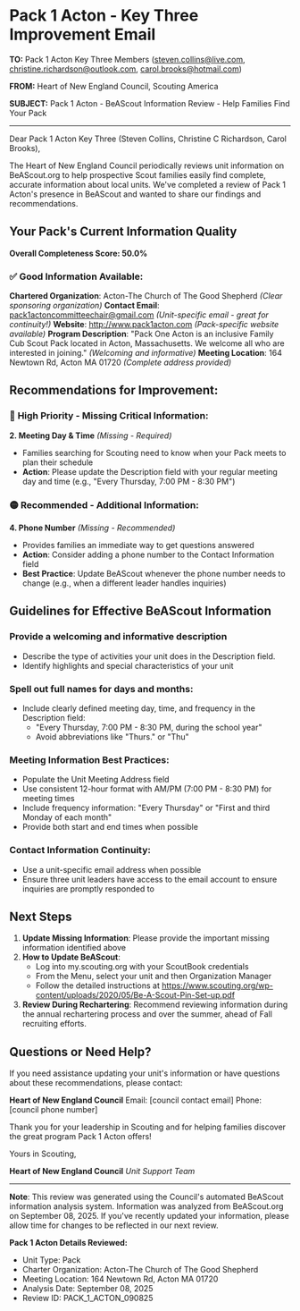 # Pack 1 Acton - Key Three Improvement Email

**TO:** Pack 1 Acton Key Three Members (steven.collins@live.com, christine.richardson@outlook.com, carol.brooks@hotmail.com)

**FROM:** Heart of New England Council, Scouting America

**SUBJECT:** Pack 1 Acton - BeAScout Information Review - Help Families Find Your Pack

---

Dear Pack 1 Acton Key Three (Steven Collins, Christine C Richardson, Carol Brooks),

The Heart of New England Council periodically reviews unit information on BeAScout.org to help prospective Scout families easily find complete, accurate information about local units. We've completed a review of Pack 1 Acton's presence in BeAScout and wanted to share our findings and recommendations.

## Your Pack's Current Information Quality

**Overall Completeness Score: 50.0%**

### ✅ **Good Information Available:**
**Chartered Organization**: Acton-The Church of The Good Shepherd *(Clear sponsoring organization)*
**Contact Email**: pack1actoncommitteechair@gmail.com *(Unit-specific email - great for continuity!)*
**Website**: http://www.pack1acton.com *(Pack-specific website available)*
**Program Description**: "Pack One Acton is an inclusive Family Cub Scout Pack located in Acton, Massachusetts. We welcome all who are interested in joining." *(Welcoming and informative)*
**Meeting Location**: 164 Newtown Rd, Acton MA 01720 *(Complete address provided)*

## Recommendations for Improvement:

### 🔴 **High Priority - Missing Critical Information:**

**2. Meeting Day & Time** *(Missing - Required)*
- Families searching for Scouting need to know when your Pack meets to plan their schedule
- **Action**: Please update the Description field with your regular meeting day and time (e.g., "Every Thursday, 7:00 PM - 8:30 PM")

### 🟡 **Recommended - Additional Information:**

**4. Phone Number** *(Missing - Recommended)*
- Provides families an immediate way to get questions answered
- **Action**: Consider adding a phone number to the Contact Information field
- **Best Practice**: Update BeAScout whenever the phone number needs to change (e.g., when a different leader handles inquiries)

## Guidelines for Effective BeAScout Information

### **Provide a welcoming and informative description**
- Describe the type of activities your unit does in the Description field.
- Identify highlights and special characteristics of your unit

### **Spell out full names for days and months:**
- Include clearly defined meeting day, time, and frequency in the Description field:
  - "Every Thursday, 7:00 PM - 8:30 PM, during the school year"
  - Avoid abbreviations like "Thurs." or "Thu"

### **Meeting Information Best Practices:**
- Populate the Unit Meeting Address field
- Use consistent 12-hour format with AM/PM (7:00 PM - 8:30 PM) for meeting times
- Include frequency information: "Every Thursday" or "First and third Monday of each month"
- Provide both start and end times when possible

### **Contact Information Continuity:**
- Use a unit-specific email address when possible
- Ensure three unit leaders have access to the email account to ensure inquiries are promptly responded to

## Next Steps

1. **Update Missing Information**: Please provide the important missing information identified above
2. **How to Update BeAScout**: 
   - Log into my.scouting.org with your ScoutBook credentials
   - From the Menu, select your unit and then Organization Manager
   - Follow the detailed instructions at
     https://www.scouting.org/wp-content/uploads/2020/05/Be-A-Scout-Pin-Set-up.pdf
3. **Review During Rechartering**: Recommend reviewing information during the annual rechartering process and over the summer, ahead of Fall recruiting efforts.

## Questions or Need Help?

If you need assistance updating your unit's information or have questions about these recommendations, please contact:

**Heart of New England Council**
Email: [council contact email]
Phone: [council phone number]

Thank you for your leadership in Scouting and for helping families discover the great program Pack 1 Acton offers!

Yours in Scouting,

**Heart of New England Council**
*Unit Support Team*

---

**Note**: This review was generated using the Council's automated BeAScout information analysis system. Information was analyzed from BeAScout.org on September 08, 2025. If you've recently updated your information, please allow time for changes to be reflected in our next review.

**Pack 1 Acton Details Reviewed:**
- Unit Type: Pack
- Charter Organization: Acton-The Church of The Good Shepherd
- Meeting Location: 164 Newtown Rd, Acton MA 01720
- Analysis Date: September 08, 2025
- Review ID: PACK_1_ACTON_090825